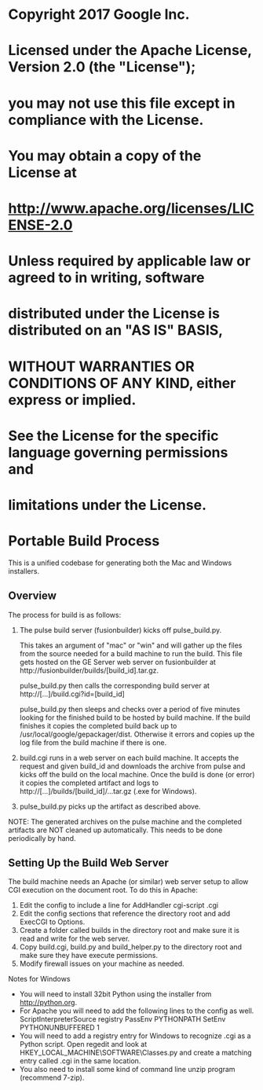 #
# Copyright 2017 Google Inc.
#
# Licensed under the Apache License, Version 2.0 (the "License");
# you may not use this file except in compliance with the License.
# You may obtain a copy of the License at
#
#      http://www.apache.org/licenses/LICENSE-2.0
#
# Unless required by applicable law or agreed to in writing, software
# distributed under the License is distributed on an "AS IS" BASIS,
# WITHOUT WARRANTIES OR CONDITIONS OF ANY KIND, either express or implied.
# See the License for the specific language governing permissions and
# limitations under the License.
#

Portable Build Process
======================
This is a unified codebase for generating both the Mac and Windows installers.

Overview
--------
The process for build is as follows:
1.  The pulse build server (fusionbuilder) kicks off pulse_build.py.

    This takes an argument of "mac" or "win" and will gather up the files from
    the source needed for a build machine to run the build. This file gets 
    hosted on the GE Server web server on fusionbuilder at 
    http://fusionbuilder/builds/[build_id].tar.gz.
    
    pulse_build.py then calls the corresponding build server at
    http://[...]/build.cgi?id=[build_id]
    
    pulse_build.py then sleeps and checks over a period of five minutes looking
    for the finished build to be hosted by build machine. If the build finishes
    it copies the completed build back up to /usr/local/google/gepackager/dist.
    Otherwise it errors and copies up the log file from the build machine if
    there is one.

2.  build.cgi runs in a web server on each build machine. It accepts the
    request and given build_id and downloads the archive from pulse and kicks 
    off the build on the local machine. Once the build is done (or error) it 
    copies the completed artifact and logs to 
    http://[...]/builds/[build_id]/...tar.gz (.exe for Windows).

3.  pulse_build.py picks up the artifact as described above.

NOTE: The generated archives on the pulse machine and the completed artifacts
are NOT cleaned up automatically. This needs to be done periodically by hand.

Setting Up the Build Web Server
-------------------------------
The build machine needs an Apache (or similar) web server setup to allow CGI
execution on the document root. To do this in Apache:
1.  Edit the config to include a line for AddHandler cgi-script .cgi
2.  Edit the config sections that reference the directory root and add ExecCGI
    to Options.
3.  Create a folder called builds in the directory root and make sure it is
    read and write for the web server.
4.  Copy build.cgi, build.py and build_helper.py to the directory root and make 
    sure they have execute permissions.
5.  Modify firewall issues on your machine as needed.

Notes for Windows
*   You will need to install 32bit Python using the installer from 
    http://python.org.
*   For Apache you will need to add the following lines to the config as well.
    ScriptInterpreterSource registry
    PassEnv PYTHONPATH
    SetEnv PYTHONUNBUFFERED 1
*   You will need to add a registry entry for Windows to recognize .cgi as a 
    Python script. Open regedit and look at
    HKEY_LOCAL_MACHINE\SOFTWARE\Classes\.py and create a matching entry called
    .cgi in the same location.
*   You also need to install some kind of command line unzip program (recommend
    7-zip).
